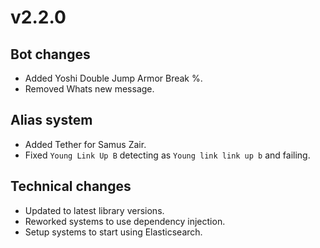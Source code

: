 # v2.2.0

## Bot changes

- Added Yoshi Double Jump Armor Break %.
- Removed Whats new message.

## Alias system

- Added Tether for Samus Zair.
- Fixed `Young Link Up B` detecting as `Young link link up b` and failing.

## Technical changes

- Updated to latest library versions.
- Reworked systems to use dependency injection.
- Setup systems to start using Elasticsearch.